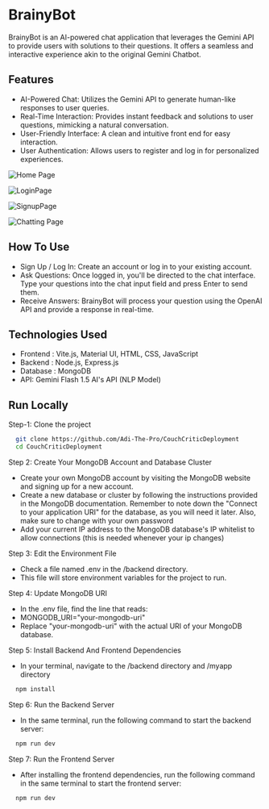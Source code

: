 # BrainyBot

BrainyBot is an AI-powered chat application that leverages the Gemini API to provide users with solutions to their questions. It offers a seamless and interactive experience akin to the original Gemini Chatbot.



## Features

- AI-Powered Chat: Utilizes the Gemini API to generate human-like responses to user queries.
- Real-Time Interaction: Provides instant feedback and solutions to user questions, mimicking a natural conversation.
- User-Friendly Interface: A clean and intuitive front end for easy interaction.
- User Authentication: Allows users to register and log in for personalized experiences.


![Home Page](https://github.com/Adi-The-Pro/AI-Chat-Bot-Deployment/assets/98386784/ebcc1388-f216-4d49-8e31-9001d6fe2667)

![LoginPage](https://github.com/Adi-The-Pro/AI-Chat-Bot-Deployment/assets/98386784/a72d8d28-6be5-4bfc-8311-cd285c7d583d)


![SignupPage](https://github.com/Adi-The-Pro/AI-Chat-Bot-Deployment/assets/98386784/4792c675-d096-4a4b-8e97-b90a58ac0c3d)


![Chatting Page](https://github.com/Adi-The-Pro/AI-Chat-Bot-Deployment/assets/98386784/52fece31-7297-49a8-a136-9af935e34087)
## How To Use
- Sign Up / Log In: Create an account or log in to your existing account.
- Ask Questions: Once logged in, you'll be directed to the chat interface. Type your questions into the chat input field and press Enter to send them.
- Receive Answers: BrainyBot will process your question using the OpenAI API and provide a response in real-time.
## Technologies Used
- Frontend : Vite.js, Material UI, HTML, CSS, JavaScript
- Backend  : Node.js, Express.js
- Database : MongoDB
- API: Gemini Flash 1.5 AI's API (NLP Model)
## Run Locally

Step-1: Clone the project

```bash
  git clone https://github.com/Adi-The-Pro/CouchCriticDeployment
  cd CouchCriticDeployment
```

Step 2: Create Your MongoDB Account and Database Cluster
- Create your own MongoDB account by visiting the MongoDB website and signing up for a new account.
- Create a new database or cluster by following the instructions provided in the MongoDB documentation. Remember to note down the "Connect to your application URI" for the database, as you will need it later. Also, make sure to change <password> with your own password
- Add your current IP address to the MongoDB database's IP whitelist to allow connections (this is needed whenever your ip changes)

Step 3: Edit the Environment File
- Check a file named .env in the /backend directory.
- This file will store environment variables for the project to run.

Step 4: Update MongoDB URI
- In the .env file, find the line that reads:
- MONGODB_URI="your-mongodb-uri"
- Replace "your-mongodb-uri" with the actual URI of your MongoDB database.

Step 5: Install Backend And Frontend Dependencies
- In your terminal, navigate to the /backend directory and /myapp directory
```bash
  npm install
```

Step 6: Run the Backend Server
- In the same terminal, run the following command to start the backend server:
```bash
  npm run dev
```

Step 7: Run the Frontend Server
- After installing the frontend dependencies, run the following command in the same terminal to start the frontend server:
```bash
  npm run dev
```

